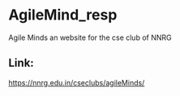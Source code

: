 # AgileMind_resp
Agile Minds an website for the cse club of NNRG

## Link:
https://nnrg.edu.in/cseclubs/agileMinds/

